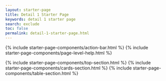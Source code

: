 ```yaml
---
layout: starter-page
title: Detail 1 Starter Page
keywords: detail 1 starter page
search: exclude
toc: false
permalink: detail-1-starter-page.html
---
```


{% include starter-page-components/action-bar.html %}
{% include starter-page-components/page-level-help.html %}
<div class="fd-page__content">
    {% include starter-page-components/top-section.html %}
    {% include starter-page-components/cards-section.html %}
    {% include starter-page-components/table-section.html %}
</div>
